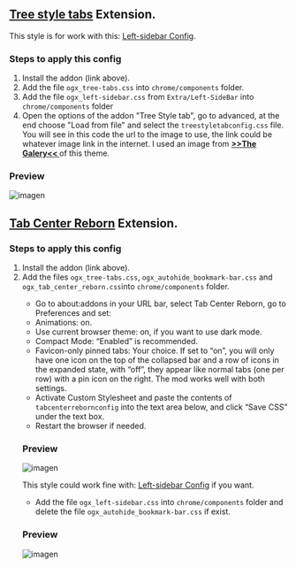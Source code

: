 ## [Tree style tabs](https://addons.mozilla.org/es/firefox/addon/tree-style-tab/) Extension.

This style is for work with this: [Left-sidebar Config](https://github.com/Godiesc/opera-gx/tree/main/Extras/Left-SideBar).

### Steps to apply this config
<ol><li>Install the addon (link above).</li>
<li>Add the file <code>ogx_tree-tabs.css</code> into <code>chrome/components</code> folder.</li>
<li>Add the file <code>ogx_left-sidebar.css</code> from <code>Extra/Left-SideBar</code> into <code>chrome/components</code> folder </li>
<li>Open the options of the addon "Tree Style tab", go to advanced, at the end choose "Load from file" and select the <code>treestyletabconfig.css</code> file. You will see in this code the url to the image to use, the link could be whatever image link in the internet. I used an image from <a href="https://imgur.com/a/j78IhJN"><b> >>The Galery<< </b></a> of this theme.</li></ol>

### Preview

![imagen](https://user-images.githubusercontent.com/22057609/209135663-428875eb-e0ab-40fc-8c4d-cbdd5fc567d7.png)


## [Tab Center Reborn](https://addons.mozilla.org/es/firefox/addon/tabcenter-reborn/) Extension.

### Steps to apply this config
<ol><li>Install the addon (link above).</li>
<li>Add the files <code>ogx_tree-tabs.css</code>, <code>ogx_autohide_bookmark-bar.css</code> and <code>ogx_tab_center_reborn.css</code>into <code>chrome/components</code> folder.</li>

<ul>
<li>Go to about:addons in your URL bar, select Tab Center Reborn, go to Preferences and set:</li>
<li>Animations: on.</li>
<li>Use current browser theme: on, if you want to use dark mode.</li>
<li>Compact Mode: “Enabled” is recommended.</li>
<li>Favicon-only pinned tabs: Your choice. If set to “on”, you will only have one icon on the top of the collapsed bar and a row of icons in the expanded state, with “off”, they appear like normal tabs (one per row) with a pin icon on the right. The mod works well with both settings.</li>
<li>Activate Custom Stylesheet and paste the contents of <code>tabcenterrebornconfig</code> into the text area below, and click “Save CSS” under the text box.</li>
<li>Restart the browser if needed.</li>
</ul>

### Preview

![imagen](https://user-images.githubusercontent.com/22057609/209564040-67e8cf47-e839-4c02-9310-6304ccfcd853.png)


<p>This style could work fine with: <a href="https://github.com/Godiesc/opera-gx/tree/main/Extras/Left-SideBar">Left-sidebar Config</a> if you want.</p>
<ul><li>Add the file <code>ogx_left-sidebar.css</code> into <code>chrome/components</code> folder and delete the file <code>ogx_autohide_bookmark-bar.css</code> if exist.</li></ul>

### Preview
![imagen](https://user-images.githubusercontent.com/22057609/209563130-1b901142-18bc-4fe2-a5d2-651c2165fb87.png)
